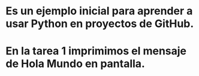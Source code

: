 # Es un ejemplo inicial para aprender a usar Python en proyectos de GitHub. 
# En la tarea 1 imprimimos el mensaje de Hola Mundo en pantalla.